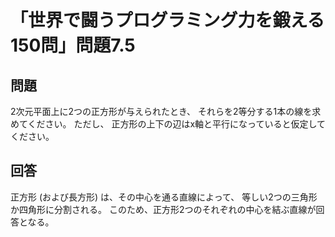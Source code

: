 # 「世界で闘うプログラミング力を鍛える150問」問題7.5

## 問題

2次元平面上に2つの正方形が与えられたとき、
それらを2等分する1本の線を求めてください。
ただし、
正方形の上下の辺はx軸と平行になっていると仮定してください。

## 回答

正方形 (および長方形) は、その中心を通る直線によって、
等しい2つの三角形か四角形に分割される。
このため、正方形2つのそれぞれの中心を結ぶ直線が回答となる。
